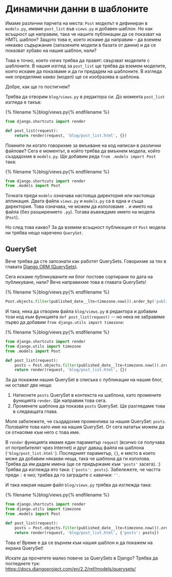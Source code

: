 # Динамични данни в шаблоните

Имаме различни парчета на места: `Post` моделът е дефиниран в `models.py`, имаме `post_list` във `views.py` и добавен шаблон. Но как всъщност ще направим, така че нашите публикации да се показват на HMTL шаблон? Защото това е, което искаме да направим – да вземем някакво съдържание (запазените модели в базата от данни) и да се показват хубаво на нашия шаблон, нали?

Това е точно, което *views* трябва да правят: свързват моделите с шаблоните. В нашия изглед за `post_list` ще трябва да вземем моделите, които искаме да показваме и да ги предадем на шаблоните. В изгледа ние определяме какво (модел) ще се изобразява в шаблона.

Добре, как ще го постигнем?

Трябва да отворим `blog/views.py` в редактора си. До момента `post_list` изгледа е такъв: 

{% filename %}blog/views.py{% endfilename %}

```python
from django.shortcuts import render

def post_list(request):
    return render(request, 'blog/post_list.html', {})
```

Помните ли когато говорихме за вмъкване на код написан в различни файлове? Сега е моментът, в който трябва да вмъкнем модела, който създадохме в `models.py`. Ще добавим реда `from .models import Post` така:

{% filename %}blog/views.py{% endfilename %}

```python
from django.shortcuts import render
from .models import Post
```

Точката преди `models` означава настояща директория или настояща апликация. Двата файла `views.py` и `models.py` са в една и съща директория. Това означава, че можем да използваме `.` и името на файла (без разширението `.py`). Тогава въвеждаме името на модела (`Post`).

Но след това какво? За да вземем всъщност публикация от `Post` модела ни трябва нещо наречено `QuerySet`.

## QuerySet

Вече трябва да сте запознати как работят QuerySets. Говорихме за тях в главата [Django ORM (QuerySets)](../django_orm/README.md).

Сега искаме публикуваните ни блог постове сортирани по дата на публикуване, нали? Вече направихме това в главата QuerySets!

{% filename %}blog/views.py{% endfilename %}

```python
Post.objects.filter(published_date__lte=timezone.now()).order_by('published_date')
```

И така, нека да отворим файла `blog/views.py` в редактора и добавим този код към функцията `def post_list(request)` -- но нека не забравяме първо да добавим `from django.utils import timezone`: 

{% filename %}blog/views.py{% endfilename %}

```python
from django.shortcuts import render
from django.utils import timezone
from .models import Post

def post_list(request):
    posts = Post.objects.filter(published_date__lte=timezone.now()).order_by('published_date')
    return render(request, 'blog/post_list.html', {})
```

За да покажем нашия QuerySet в списъка с публикации на нашия блог, ни остават две неща:

1. Натиснете `posts` QuerySet в контекста на шаблона, като промените функцията `render`. Ще направим това сега.
2. Променете шаблона да показва `posts` QuerySet. Ще разгледаме това в следващата глава.

Моля забележете, че създадохме променлива за нашия QuerySet: `posts`. Ползвайте това като име на нашия QuerySet. От сега нататък можем да се отнасяме към него с това име.

В `render` функцията имаме един параметър `request` (всичко се получава от потребителят чрез Internet) и друг даващ файла на шаблона (`'blog/post_list.html'`). Последният параметър, `{}`, е място в което може да добавим някакви неща, така че шаблона да ги използва. Трябва да им дадем имена (ще се придържаме към `'posts'` засега). :) Трябва да изглежда ето така: `{'posts': posts}`. Забележете, че частта преди `:` е низ; трябва да го заградите с кавички: `''`.

И така накрая нашия файл `blog/views.py` трябва да изглежда така:

{% filename %}blog/views.py{% endfilename %}

```python
from django.shortcuts import render
from django.utils import timezone
from .models import Post

def post_list(request):
    posts = Post.objects.filter(published_date__lte=timezone.now()).order_by('published_date')
    return render(request, 'blog/post_list.html', {'posts': posts})
```

Това е! Време е да се върнем към нашия шаблон и да покажем на екрана QuerySet!

Искате да прочетете малко повече за QuerySets в Django? Трябва да погледнете тук: https://docs.djangoproject.com/en/2.2/ref/models/querysets/